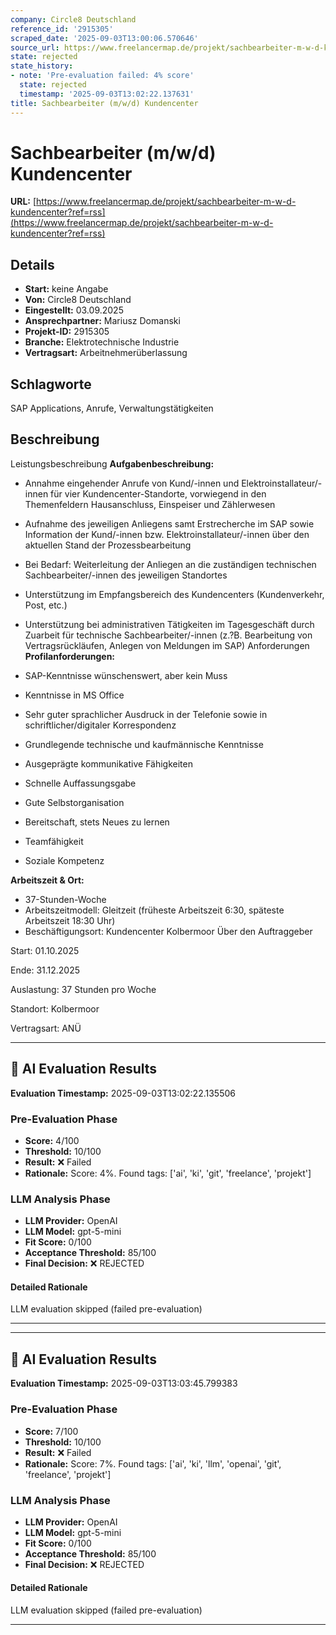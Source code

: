 ```yaml
---
company: Circle8 Deutschland
reference_id: '2915305'
scraped_date: '2025-09-03T13:00:06.570646'
source_url: https://www.freelancermap.de/projekt/sachbearbeiter-m-w-d-kundencenter?ref=rss
state: rejected
state_history:
- note: 'Pre-evaluation failed: 4% score'
  state: rejected
  timestamp: '2025-09-03T13:02:22.137631'
title: Sachbearbeiter (m/w/d) Kundencenter
---
```



# Sachbearbeiter (m/w/d) Kundencenter
**URL:** [https://www.freelancermap.de/projekt/sachbearbeiter-m-w-d-kundencenter?ref=rss](https://www.freelancermap.de/projekt/sachbearbeiter-m-w-d-kundencenter?ref=rss)
## Details
- **Start:** keine Angabe
- **Von:** Circle8 Deutschland
- **Eingestellt:** 03.09.2025
- **Ansprechpartner:** Mariusz Domanski
- **Projekt-ID:** 2915305
- **Branche:** Elektrotechnische Industrie
- **Vertragsart:** Arbeitnehmerüberlassung

## Schlagworte
SAP Applications, Anrufe, Verwaltungstätigkeiten

## Beschreibung
Leistungsbeschreibung
**Aufgabenbeschreibung:**

- Annahme eingehender Anrufe von Kund/-innen und Elektroinstallateur/-innen für vier Kundencenter-Standorte, vorwiegend in den Themenfeldern Hausanschluss, Einspeiser und Zählerwesen
- Aufnahme des jeweiligen Anliegens samt Erstrecherche im SAP sowie Information der Kund/-innen bzw. Elektroinstallateur/-innen über den aktuellen Stand der Prozessbearbeitung
- Bei Bedarf: Weiterleitung der Anliegen an die zuständigen technischen Sachbearbeiter/-innen des jeweiligen Standortes
- Unterstützung im Empfangsbereich des Kundencenters (Kundenverkehr, Post, etc.)
- Unterstützung bei administrativen Tätigkeiten im Tagesgeschäft durch Zuarbeit für technische Sachbearbeiter/-innen (z.?B. Bearbeitung von Vertragsrückläufen, Anlegen von Meldungen im SAP)
Anforderungen
**Profilanforderungen:**

- SAP-Kenntnisse wünschenswert, aber kein Muss
- Kenntnisse in MS Office
- Sehr guter sprachlicher Ausdruck in der Telefonie sowie in schriftlicher/digitaler Korrespondenz
- Grundlegende technische und kaufmännische Kenntnisse
- Ausgeprägte kommunikative Fähigkeiten
- Schnelle Auffassungsgabe
- Gute Selbstorganisation
- Bereitschaft, stets Neues zu lernen
- Teamfähigkeit
- Soziale Kompetenz

**Arbeitszeit & Ort:**

- 37-Stunden-Woche
- Arbeitszeitmodell: Gleitzeit (früheste Arbeitszeit 6:30, späteste Arbeitszeit 18:30 Uhr)
- Beschäftigungsort: Kundencenter Kolbermoor
Über den Auftraggeber

Start: 01.10.2025

Ende: 31.12.2025

Auslastung: 37 Stunden pro Woche

Standort: Kolbermoor

Vertragsart: ANÜ

---

## 🤖 AI Evaluation Results

**Evaluation Timestamp:** 2025-09-03T13:02:22.135506

### Pre-Evaluation Phase
- **Score:** 4/100
- **Threshold:** 10/100
- **Result:** ❌ Failed
- **Rationale:** Score: 4%. Found tags: ['ai', 'ki', 'git', 'freelance', 'projekt']

### LLM Analysis Phase
- **LLM Provider:** OpenAI
- **LLM Model:** gpt-5-mini
- **Fit Score:** 0/100
- **Acceptance Threshold:** 85/100
- **Final Decision:** ❌ REJECTED

#### Detailed Rationale
LLM evaluation skipped (failed pre-evaluation)

---


---

## 🤖 AI Evaluation Results

**Evaluation Timestamp:** 2025-09-03T13:03:45.799383

### Pre-Evaluation Phase
- **Score:** 7/100
- **Threshold:** 10/100
- **Result:** ❌ Failed
- **Rationale:** Score: 7%. Found tags: ['ai', 'ki', 'llm', 'openai', 'git', 'freelance', 'projekt']

### LLM Analysis Phase
- **LLM Provider:** OpenAI
- **LLM Model:** gpt-5-mini
- **Fit Score:** 0/100
- **Acceptance Threshold:** 85/100
- **Final Decision:** ❌ REJECTED

#### Detailed Rationale
LLM evaluation skipped (failed pre-evaluation)

---
